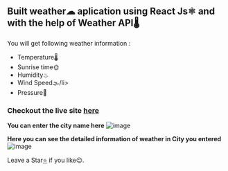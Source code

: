 <div><h2>Built weather☁ aplication using React Js⚛️ and with the help of Weather API🌡</h2></div>
You will get following weather information :
<ul>
  <li>Temperature🌡</li>
  <li>Sunrise time🌞</li>
  <li>Humidity♨</li>
  <li>Wind Speed🌫/li>
  <li>Pressure🎇</li>
</ul>



<h3>Checkout the live site <a href="https://react-weather-app-moresahil7.netlify.app/">here</a></h3>

<strong>You can enter the city name here</strong>
![image](https://user-images.githubusercontent.com/82169025/128465050-5caa74ba-bee3-44af-9063-e718881c8fe0.png)

<strong>Here you can see the detailed information of weather in City you entered</strong>
![image](https://user-images.githubusercontent.com/82169025/128465422-93d30f87-2cef-485a-909b-5825d0edc04a.png)





Leave a Star<a href="https://github.com/moresahil7/React_Weather_App">⭐</a> if you like😉.
